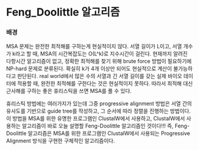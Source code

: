 # Feng_Doolittle 알고리즘

### 배경
MSA 문제는 완전한 최적해를 구하는게 현실적이지 않다. 서열 길이가 L이고, 서열 개수가 k라고 할 때, MSA의 시간복잡도는 O(L^k)로 지수시간이 걸린다. 현재까지 알려진 다항시간 알고리즘이 없고, 정확한 최적해를 찾기 위해 brute force 방법이 필요하기에 NP-hard 문제로 분류된다. 확실히 k가 4개 이상만 되어도 현실적으로 계산이 불가능하다고 판단된다. real world에서 많은 수의 서열과 긴 서열 길이를 갖는 실제 바이오 데이터에 적용할 때, 완전한 최적해를 구한다는 것은 현실적이지 못하다. 따라서 최적해 대신 근사해를 구하는 좋은 휴리스틱을 쓰면 MSA를 풀 수 있다.

휴리스틱 방법에는 여러가지가 있는데 그중 progressive alignment 방법은 서열 간의 유사도를 기반으로 guide tree를 작성하고, 그 순서에 따라 정렬을 진행하는 방법이다. 이 방법을 MSA를 위한 유명한 프로그램인 ClustalW에서 사용하고, ClustalW에서 사용하는 알고리즘이 바로 오늘 설명할 Feng-Doolittle 알고리즘인 것이다!!! 즉, Feng-Doolittle 알고리즘은 MSA를 위한 프로그램인 ClustalW에서 사용되는 Progressive Alignment 방식을 구현한 구체적인 알고리즘이다.
